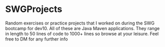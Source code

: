 # SWGProjects
Random exercises or practice projects that I worked on during the SWG bootcamp for dev10. All of these are Java Maven applications. They range in length to 50 lines of code to 1000+ lines so browse at your leisure. Feel free to DM for any further info

